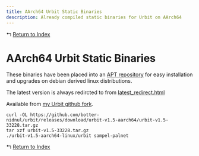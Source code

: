 ```yaml
---
title: AArch64 Urbit Static Binaries
description: Already compiled static binaries for Urbit on AArch64
---
```


↰ [Return to Index](index.md)

# AArch64 Urbit Static Binaries

These binaries have been placed into an [APT repository](Urbit_AArch64_APT_Repository.md) for easy installation and upgrades on debian derived linux distributions.

The latest version is always redircted to from [latest_redirect.html](https://botter-nidnul.github.io/latest_redirect.html)

Available from [my Urbit github fork](https://github.com/botter-nidnul/urbit/releases/tag/urbit-v1.5-aarch64).

```
curl -OL https://github.com/botter-nidnul/urbit/releases/download/urbit-v1.5-aarch64/urbit-v1.5-33228.tar.gz
tar xzf urbit-v1.5-33228.tar.gz
./urbit-v1.5-aarch64-linux/urbit sampel-palnet
```

↰ [Return to Index](index.md)
